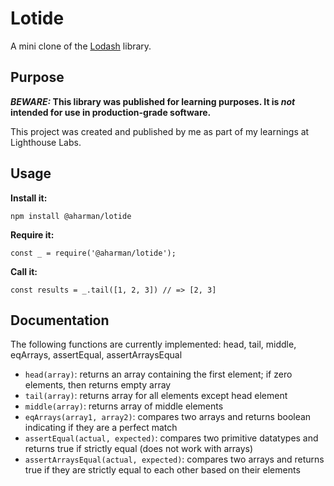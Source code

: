 # Lotide

A mini clone of the [Lodash](https://lodash.com) library.

## Purpose

**_BEWARE:_ This library was published for learning purposes. It is _not_ intended for use in production-grade software.**

This project was created and published by me as part of my learnings at Lighthouse Labs. 

## Usage

**Install it:**

`npm install @aharman/lotide`

**Require it:**

`const _ = require('@aharman/lotide');`

**Call it:**

`const results = _.tail([1, 2, 3]) // => [2, 3]`

## Documentation

The following functions are currently implemented:
head,
  tail,
  middle,
  eqArrays,
  assertEqual,
  assertArraysEqual

* `head(array)`: returns an array containing the first element; if zero elements, then returns empty array
* `tail(array)`: returns array for all elements except head element
* `middle(array)`: returns array of middle elements
* `eqArrays(array1, array2)`: compares two arrays and returns boolean indicating if they are a perfect match
* `assertEqual(actual, expected)`: compares two primitive datatypes and returns true if strictly equal (does not work with arrays)
* `assertArraysEqual(actual, expected)`: compares two arrays and returns true if they are strictly equal to each other based on their elements 